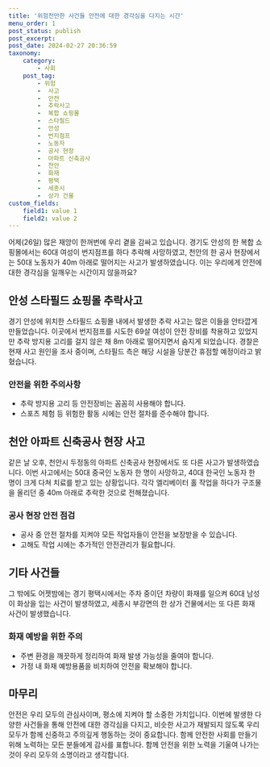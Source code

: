 ```yaml
---
title: '위험천만한 사건들 안전에 대한 경각심을 다지는 시간'
menu_order: 1
post_status: publish
post_excerpt: 
post_date: 2024-02-27 20:36:59
taxonomy:
    category:
        - 사회
    post_tag:
        - 위험
        -  사고
        -  안전
        -  추락사고
        -  복합 쇼핑몰
        -  스타필드
        -  안성
        -  번지점프
        -  노동자
        -  공사 현장
        -  아파트 신축공사
        -  천안
        -  화재
        -  평택
        -  세종시
        -  상가 건물
custom_fields:
    field1: value 1
    field2: value 2
---
```


어제(26일) 많은 재앙이 한꺼번에 우리 곁을 감싸고 있습니다. 경기도 안성의 한 복합 쇼핑몰에서는 60대 여성이 번지점프를 하다 추락해 사망하였고, 천안의 한 공사 현장에서는 50대 노동자가 40m 아래로 떨어지는 사고가 발생하였습니다. 이는 우리에게 안전에 대한 경각심을 일깨우는 시간이지 않을까요?
## 안성 스타필드 쇼핑몰 추락사고
경기 안성에 위치한 스타필드 쇼핑몰 내에서 발생한 추락 사고는 많은 이들을 안타깝게 만들었습니다. 이곳에서 번지점프를 시도한 69살 여성이 안전 장비를 착용하고 있었지만 추락 방지용 고리를 걸지 않은 채 8m 아래로 떨어지면서 숨지게 되었습니다. 경찰은 현재 사고 원인을 조사 중이며, 스타필드 측은 해당 시설을 당분간 휴점할 예정이라고 밝혔습니다.
### 안전을 위한 주의사항
- 추락 방지용 고리 등 안전장비는 꼼꼼히 사용해야 합니다.
- 스포츠 체험 등 위험한 활동 시에는 안전 절차를 준수해야 합니다.
## 천안 아파트 신축공사 현장 사고
같은 날 오후, 천안시 두정동의 아파트 신축공사 현장에서도 또 다른 사고가 발생하였습니다. 이번 사고에서는 50대 중국인 노동자 한 명이 사망하고, 40대 한국인 노동자 한 명이 크게 다쳐 치료를 받고 있는 상황입니다. 각각 엘리베이터 홀 작업을 하다가 구조물을 올리던 중 40m 아래로 추락한 것으로 전해졌습니다.
### 공사 현장 안전 점검
- 공사 중 안전 절차를 지켜야 모든 작업자들이 안전을 보장받을 수 있습니다.
- 고해도 작업 시에는 추가적인 안전관리가 필요합니다.
## 기타 사건들
그 밖에도 어젯밤에는 경기 평택시에서는 주차 중이던 차량이 화재를 일으켜 60대 남성이 화상을 입는 사건이 발생하였고, 세종시 부강면의 한 상가 건물에서는 또 다른 화재 사건이 발생했습니다.
### 화재 예방을 위한 주의
- 주변 환경을 깨끗하게 정리하여 화재 발생 가능성을 줄여야 합니다.
- 가정 내 화재 예방용품을 비치하여 안전을 확보해야 합니다.
## 마무리
안전은 우리 모두의 관심사이며, 평소에 지켜야 할 소중한 가치입니다. 이번에 발생한 다양한 사건들을 통해 안전에 대한 경각심을 다지고, 비슷한 사고가 재발되지 않도록 우리 모두가 함께 신중하고 주의깊게 행동하는 것이 중요합니다. 함께 안전한 사회를 만들기 위해 노력하는 모든 분들에게 감사를 표합니다. 함께 안전을 위한 노력을 기울여 나가는 것이 우리 모두의 소명이라고 생각합니다.

